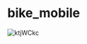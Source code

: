 # bike_mobile
![ktjWCkc](https://user-images.githubusercontent.com/57002905/227214093-6a1f7401-7d63-4660-95f0-c48dc55478de.gif)
